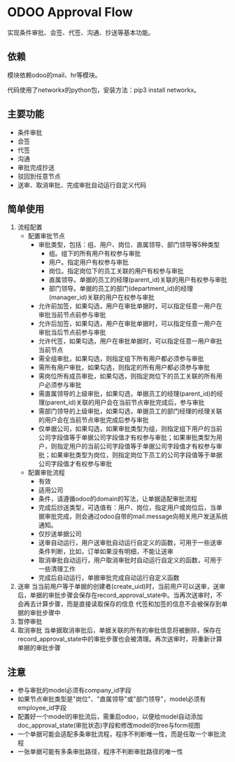 ODOO Approval Flow
====
实现条件审批、会签、代签、沟通、抄送等基本功能。

依赖
-------
模块依赖odoo的mail、hr等模块。

代码使用了networkx的python包，安装方法：pip3 install networkx。

主要功能
-------
* 条件审批
* 会签
* 代签
* 沟通
* 审批完成抄送
* 驳回到任意节点
* 送审、取消审批、完成审批自动运行自定义代码

简单使用
-------
1. 流程配置
    * 配置审批节点
        * 审批类型，包括：组、用户、岗位、直属领导、部门领导等5种类型
            * 组。组下的所有用户有权参与审批
            * 用户。指定用户有权参与审批
            * 岗位。指定岗位下的员工关联的用户有权参与审批
            * 直属领导。单据的员工的经理(parent_id)关联的用户有权参与审批
            * 部门领导。单据的员工的部门(department_id)的经理(manager_id)关联的用户在权参与审批
        * 允许前加签，如果勾选，用户在审批单据时，可以指定任意一用户在审批当前节点前参与审批
        * 允许后加签，如果勾选，用户在审批单据时，可以指定任意一用户在审批当后节点前参与审批
        * 允许代签，如果勾选，用户在审批单据时，可以指定任意一用户审批当前节点
        * 需全组审批，如果勾选，则指定组下所有用户都必须参与审批
        * 需所有用户审批，如果勾选，则指定的所有用户都必须参与审批
        * 需岗位所有成员审批，如果勾选，则指定岗位下的员工关联的所有用户必须参与审批
        * 需直属领导的上级审批，如果勾选，单据员工的经理(parent_id)的经理(parent_id)关联的用户会在当前节点审批完成后，参与审批
        * 需部门领导的上级审批，如果勾选，单据员工的部门经理的经理关联的用户会在当前节点审批完成后参与审批
        * 仅单据公司，如果勾选，如果审批类型为组，则指定组下用户的当前公司字段值等于单据公司字段值才有权参与审批；如果审批类型为用户，则指定用户的当前公司字段值等于单据公司字段值才有权参与审批；如果审批类型为岗位，则指定岗位下员工的公司字段值等于单据公司字段值才有权参与审批
    * 配置审批流程
        * 有效
        * 适用公司
        * 条件，请遵循odoo的domain的写法，让单据适配审批流程
        * 完成后挱送类型，可选值有：用户、岗位，指定用户或岗位后，当单据审批完成，则会通过odoo自带的mail.message向相关用户发送系统通知。
        * 仅抄送单据公司
        * 送审自动运行，用户送审批自动运行自定义的函数，可用于一些送审条件判断，比如，订单如果没有明细，不能让送审
        * 取消审批自动运行，用户取消审批时自动运行自定义的函数，可用于一些清理工作
        * 完成后自动运行，单据审批完成自动运行自定义函数
2. 送审
    当当前用户等于单据的创建者(create_uid)时，当前用户可以送审，送审后，单据的审批步骤会保存在record_approval_state中。当再次送审时，不会再去计算步骤，而是直接读取保存的信息
    代签和加签的信息不会被保存到单据的审批步骤中
3. 暂停审批
4. 取消审批
    当单据取消审批后，单据关联的所有的审批信息将被删除，保存在record_approval_state中的审批步骤也会被清理。再次送审时，将重新计算单据的审批步骤  
      


注意
----
* 参与审批的model必须有company_id字段
* 如果节点审批类型是"岗位"、"直属领导"或"部门领导"，model必须有employee_id字段
* 配置好一个model的审批流后，需重启odoo，以便给model自动添加doc_approval_state(审批状态)字段和修改model的tree与form视图
* 一个单据可能会适配多条审批流程，程序不判断唯一性，而是任取一个审批流程
* 一张单据可能有多条审批路径，程序不判断审批路径的唯一性




